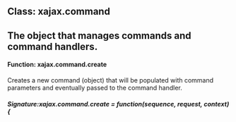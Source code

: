 ## Class: xajax.command

The object that manages commands and command handlers.
------------------------------
#### Function: xajax.command.create

Creates a new command (object) that will be populated with
command parameters and eventually passed to the command handler.


##### Signature:xajax.command.create = function(sequence, request, context) {
